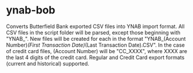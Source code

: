 ﻿# ynab-bob

Converts Butterfield Bank exported CSV files into YNAB import format.
All CSV files in the script folder will be parsed, except those beginning with "YNAB_".
New files will be created for each in the format "YNAB_(Account Number)_(First Transaction Date)_(Last Transaction Date).CSV".
In the case of credit card files, (Account Number) will be "CC_XXXX", where XXXX are the last 4 digits of the credit card.
Regular and Credit Card export formats (current and historical) supported.
